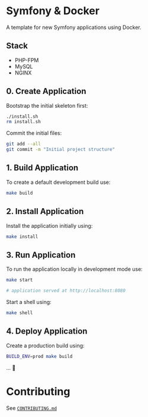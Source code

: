 # Symfony & Docker

A template for new Symfony applications using Docker.

## Stack

- PHP-FPM
- MySQL
- NGINX

## 0. Create Application

Bootstrap the initial skeleton first:

```bash
./install.sh
rm install.sh
```

Commit the initial files:

```bash
git add --all
git commit -m "Initial project structure"
```

## 1. Build Application

To create a default development build use:

```bash
make build
```

## 2. Install Application

Install the application initially using:

```bash
make install
```

## 3. Run Application

To run the application locally in development mode use:

```bash
make start

# application served at http://localhost:8080
```

Start a shell using:

```bash
make shell
```

## 4. Deploy Application

Create a production build using:

```bash
BUILD_ENV=prod make build
```

... 🏃

# Contributing

See [`CONTRIBUTING.md`](CONTRIBUTING.md)
